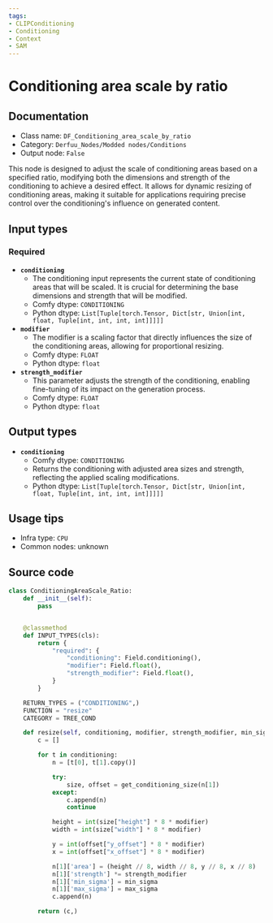 ```yaml
---
tags:
- CLIPConditioning
- Conditioning
- Context
- SAM
---
```


# Conditioning area scale by ratio
## Documentation
- Class name: `DF_Conditioning_area_scale_by_ratio`
- Category: `Derfuu_Nodes/Modded nodes/Conditions`
- Output node: `False`

This node is designed to adjust the scale of conditioning areas based on a specified ratio, modifying both the dimensions and strength of the conditioning to achieve a desired effect. It allows for dynamic resizing of conditioning areas, making it suitable for applications requiring precise control over the conditioning's influence on generated content.
## Input types
### Required
- **`conditioning`**
    - The conditioning input represents the current state of conditioning areas that will be scaled. It is crucial for determining the base dimensions and strength that will be modified.
    - Comfy dtype: `CONDITIONING`
    - Python dtype: `List[Tuple[torch.Tensor, Dict[str, Union[int, float, Tuple[int, int, int, int]]]]]`
- **`modifier`**
    - The modifier is a scaling factor that directly influences the size of the conditioning areas, allowing for proportional resizing.
    - Comfy dtype: `FLOAT`
    - Python dtype: `float`
- **`strength_modifier`**
    - This parameter adjusts the strength of the conditioning, enabling fine-tuning of its impact on the generation process.
    - Comfy dtype: `FLOAT`
    - Python dtype: `float`
## Output types
- **`conditioning`**
    - Comfy dtype: `CONDITIONING`
    - Returns the conditioning with adjusted area sizes and strength, reflecting the applied scaling modifications.
    - Python dtype: `List[Tuple[torch.Tensor, Dict[str, Union[int, float, Tuple[int, int, int, int]]]]]`
## Usage tips
- Infra type: `CPU`
- Common nodes: unknown


## Source code
```python
class ConditioningAreaScale_Ratio:
    def __init__(self):
        pass


    @classmethod
    def INPUT_TYPES(cls):
        return {
            "required": {
                "conditioning": Field.conditioning(),
                "modifier": Field.float(),
                "strength_modifier": Field.float(),
            }
        }

    RETURN_TYPES = ("CONDITIONING",)
    FUNCTION = "resize"
    CATEGORY = TREE_COND

    def resize(self, conditioning, modifier, strength_modifier, min_sigma=0.0, max_sigma=99.0):
        c = []

        for t in conditioning:
            n = [t[0], t[1].copy()]

            try:
                size, offset = get_conditioning_size(n[1])
            except:
                c.append(n)
                continue

            height = int(size["height"] * 8 * modifier)
            width = int(size["width"] * 8 * modifier)

            y = int(offset["y_offset"] * 8 * modifier)
            x = int(offset["x_offset"] * 8 * modifier)

            n[1]['area'] = (height // 8, width // 8, y // 8, x // 8)
            n[1]['strength'] *= strength_modifier
            n[1]['min_sigma'] = min_sigma
            n[1]['max_sigma'] = max_sigma
            c.append(n)

        return (c,)

```
